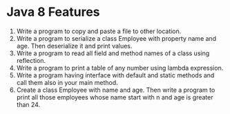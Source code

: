 # Java 8 Features
1. Write a program to copy and paste a file to other location.<br/>
2. Write a program to serialize a class Employee with property name and age. Then deserialize it and print values.<br/>
3. Write a program to read all field and method names of a class using reflection.<br/>
4. Write a program to print a table of any number using lambda expression.<br/>
5. Write a program having interface with default and static methods and call them also in your main method.<br/>
6. Create a class Employee with name and age. Then write a program to print all those employees whose name start with n and age is greater than 24.<br/>
